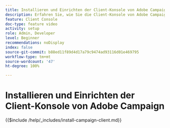 ```yaml
---
title: Installieren und Einrichten der Client-Konsole von Adobe Campaign
description: Erfahren Sie, wie Sie die Client-Konsole von Adobe Campaign herunterladen und installieren, Verbindungen zu mehreren Umgebungen erstellen und verwalten und den Zugriff auf die Adobe Campaign-Client-Konsole überprüfen können.
feature: Client Console
doc-type: feature video
activity: setup
role: Admin, Developer
level: Beginner
recommendations: noDisplay
index: false
source-git-commit: b88ed11f89d4d17a79c9474ad93116d01e469795
workflow-type: tm+mt
source-wordcount: '47'
ht-degree: 100%

---
```



# Installieren und Einrichten der Client-Konsole von Adobe Campaign

{{$include /help/_includes/install-campaign-client.md}}
